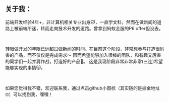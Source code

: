 ## 关于我：


前端开发经验4年+，非计算机相关专业出身🐱，一直学文科，然而在做新闻的道路上被前端所迷，转而走向技术开发的道路。曾拿到蚂蚁金服的P6 offer但没去。

<br />

转眼做开发的年限已远超过做新闻的时间。在目前这个阶段，非常想参与打造很厉害的产品，而不仅仅是完成需求～ 因而希望能够加入很棒的团队，和有趣又厉害的同学们一起并肩作战，打造好的产品💪。 这是我现阶段非常非常非常(三连)希望能够实现的事情😻。

<br />

如果您觉得我不错，欢迎联系我，通过点击github小图标（其实链的是掘金地址🤓️）可以找到我，嘿嘿！


